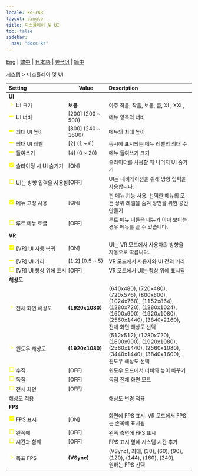 ```yaml
---
locale: ko-rKR
layout: single
title: 디스플레이 및 UI
toc: false
sidebar:
  nav: "docs-kr"
---
```

[Eng](/dancexr/menu/2025.4/system/screen) | [繁中](/tw/dancexr/menu/2025.4/system/screen) | [日本語](/jp/dancexr/menu/2025.4/system/screen) | [한국어](/kr/dancexr/menu/2025.4/system/screen) | [简中](/zh/dancexr/menu/2025.4/system/screen)

[시스템](../menu#시스템) > 디스플레이 및 UI



| Setting | Value | Description |
| :--- | --- | :--- |
|<nobr> <b>UI</b></nobr>|| 
|<nobr><img src="/images/icon/ic_chevron.png" alt="chevron icon"/> UI 크기</nobr>| **보통** | 아주 작음, 작음, 보통, 큼, XL, XXL,  |
|<nobr><img src="/images/icon/ic_slider.png" alt="slider icon"/> UI 너비</nobr>| [200] (200 ~ 500) | 메뉴 항목의 너비
|<nobr><img src="/images/icon/ic_slider.png" alt="slider icon"/> 최대 UI 높이</nobr>| [800] (240 ~ 1600) | 메뉴의 최대 높이
|<nobr><img src="/images/icon/ic_slider.png" alt="slider icon"/> 최대 UI 레벨</nobr>| [2] (1 ~ 6) | 동시에 표시되는 메뉴 레벨의 최대 수
|<nobr><img src="/images/icon/ic_slider.png" alt="slider icon"/> 들여쓰기</nobr>| [4] (0 ~ 20) | 메뉴 들여쓰기 크기
|<nobr><img src="/images/icon/ic_check_on.png" alt="check on icon"/> 슬라이딩 시 UI 숨기기</nobr>| [ON] | 슬라이더를 사용할 때 나머지 UI 숨기기
|<nobr><img src="/images/icon/ic_check_off.png" alt="check off icon"/> UI는 방향 입력을 사용함</nobr>| [OFF] | UI는 내비게이션을 위해 방향 입력을 사용합니다.
|<nobr><img src="/images/icon/ic_check_on.png" alt="check on icon"/> 메뉴 고정 사용</nobr>| [ON] | 핀 메뉴 기능 사용. 선택한 메뉴의 모든 상위 레벨을 숨겨 장면을 위한 공간 만들기
|<nobr><img src="/images/icon/ic_check_off.png" alt="check off icon"/> 루트 메뉴 토글</nobr>| [OFF] | 루트 메뉴 버튼은 메뉴가 이미 보이는 경우 메뉴를 끌 수 있습니다.
|<nobr> <b>VR</b></nobr>|| 
|<nobr><img src="/images/icon/ic_check_on.png" alt="check on icon"/> [VR] UI 자동 복귀</nobr>| [ON] | UI는 VR 모드에서 사용자의 방향을 자동으로 따릅니다.
|<nobr><img src="/images/icon/ic_slider.png" alt="slider icon"/> [VR] UI 거리</nobr>| [1.2] (0.5 ~ 5) | VR 모드에서 사용자와 UI 간의 거리
|<nobr><img src="/images/icon/ic_check_off.png" alt="check off icon"/> [VR] UI 항상 위에 표시</nobr>| [OFF] | VR 모드에서 UI는 항상 위에 표시됨
|<nobr> <b>해상도</b></nobr>|| 
|<nobr><img src="/images/icon/ic_chevron.png" alt="chevron icon"/> 전체 화면 해상도</nobr>| **(1920x1080)** | (640x480), (720x480), (720x576), (800x600), (1024x768), (1152x864), (1280x720), (1280x1024), (1600x900), (1920x1080), (2560x1440), (3840x2160), <br/>전체 화면 해상도 선택 |
|<nobr><img src="/images/icon/ic_chevron.png" alt="chevron icon"/> 윈도우 해상도</nobr>| **(1920x1080)** | (512x512), (1280x720), (1600x900), (1920x1080), (2560x1440), (2560x1080), (3440x1440), (3840x1600), <br/>윈도우 해상도 선택 |
|<nobr><img src="/images/icon/ic_check_off.png" alt="check off icon"/> 수직</nobr>| [OFF] | 윈도우 모드에서 너비와 높이 바꾸기
|<nobr><img src="/images/icon/ic_check_off.png" alt="check off icon"/> 독점</nobr>| [OFF] | 독점 전체 화면 모드
|<nobr><img src="/images/icon/ic_check_off.png" alt="check off icon"/> 전체 화면</nobr>| [OFF] | 
|<nobr> 해상도 적용</nobr>|| 해상도 변경 적용
|<nobr> <b>FPS</b></nobr>|| 
|<nobr><img src="/images/icon/ic_check_on.png" alt="check on icon"/> FPS 표시</nobr>| [ON] | 화면에 FPS 표시. VR 모드에서 FPS는 손목에 표시됨
|<nobr><img src="/images/icon/ic_check_off.png" alt="check off icon"/> 왼쪽에</nobr>| [OFF] | 왼쪽 측면에 FPS 표시
|<nobr><img src="/images/icon/ic_check_off.png" alt="check off icon"/> 시간과 함께</nobr>| [OFF] | FPS 표시 옆에 시스템 시간 추가
|<nobr><img src="/images/icon/ic_chevron.png" alt="chevron icon"/> 목표 FPS</nobr>| **(VSync)** | (VSync), 최대, (30), (60), (90), (120), (144), (160), (240), <br/>원하는 FPS 선택 |
